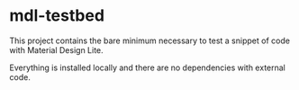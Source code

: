 # mdl-testbed

This project contains the bare minimum necessary to test a snippet of code with Material Design Lite.

Everything is installed locally and there are no dependencies with external code.
